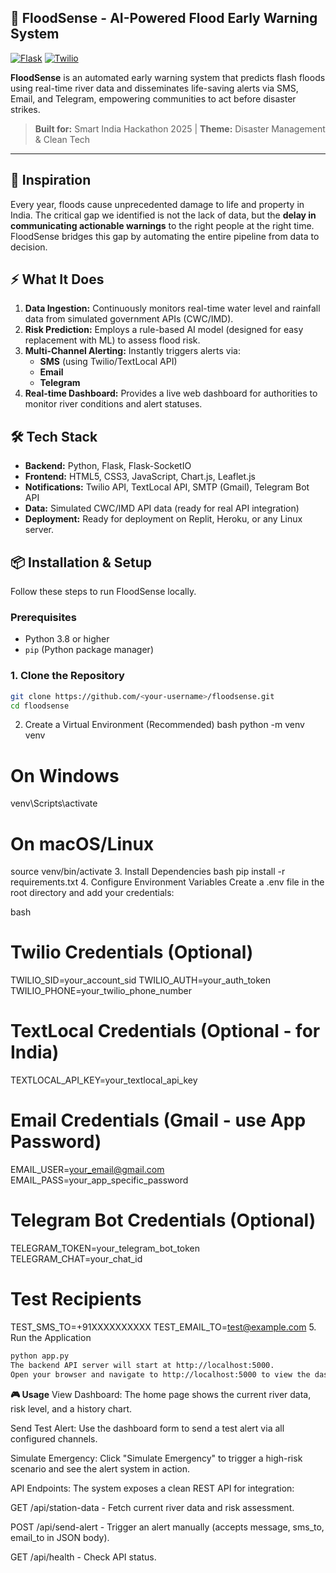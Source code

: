 ## 🌊 FloodSense - AI-Powered Flood Early Warning System

[![Flask](https://img.shields.io/badge/Flask-2.3.3-green.svg)](https://flask.palletsprojects.com/)
[![Twilio](https://img.shields.io/badge/Twilio-SMS-blue.svg)](https://www.twilio.com/)

**FloodSense** is an automated early warning system that predicts flash floods using real-time river data and disseminates life-saving alerts via SMS, Email, and Telegram, empowering communities to act before disaster strikes.

> **Built for:** Smart India Hackathon 2025 | **Theme:** Disaster Management & Clean Tech

---

## 🚀 Inspiration

Every year, floods cause unprecedented damage to life and property in India. The critical gap we identified is not the lack of data, but the **delay in communicating actionable warnings** to the right people at the right time. FloodSense bridges this gap by automating the entire pipeline from data to decision.

## ⚡ What It Does

1.  **Data Ingestion:** Continuously monitors real-time water level and rainfall data from simulated government APIs (CWC/IMD).
2.  **Risk Prediction:** Employs a rule-based AI model (designed for easy replacement with ML) to assess flood risk.
3.  **Multi-Channel Alerting:** Instantly triggers alerts via:
    *   **SMS** (using Twilio/TextLocal API)
    *   **Email**
    *   **Telegram**
4.  **Real-time Dashboard:** Provides a live web dashboard for authorities to monitor river conditions and alert statuses.

## 🛠️ Tech Stack

*   **Backend:** Python, Flask, Flask-SocketIO
*   **Frontend:** HTML5, CSS3, JavaScript, Chart.js, Leaflet.js
*   **Notifications:** Twilio API, TextLocal API, SMTP (Gmail), Telegram Bot API
*   **Data:** Simulated CWC/IMD API data (ready for real API integration)
*   **Deployment:** Ready for deployment on Replit, Heroku, or any Linux server.

## 📦 Installation & Setup

Follow these steps to run FloodSense locally.

### Prerequisites

*   Python 3.8 or higher
*   `pip` (Python package manager)

### 1. Clone the Repository

```bash
git clone https://github.com/<your-username>/floodsense.git
cd floodsense
```
2. Create a Virtual Environment (Recommended)
bash
python -m venv venv
# On Windows
venv\Scripts\activate
# On macOS/Linux
source venv/bin/activate
3. Install Dependencies
bash
pip install -r requirements.txt
4. Configure Environment Variables
Create a .env file in the root directory and add your credentials:

bash
# Twilio Credentials (Optional)
TWILIO_SID=your_account_sid
TWILIO_AUTH=your_auth_token
TWILIO_PHONE=your_twilio_phone_number

# TextLocal Credentials (Optional - for India)
TEXTLOCAL_API_KEY=your_textlocal_api_key

# Email Credentials (Gmail - use App Password)
EMAIL_USER=your_email@gmail.com
EMAIL_PASS=your_app_specific_password

# Telegram Bot Credentials (Optional)
TELEGRAM_TOKEN=your_telegram_bot_token
TELEGRAM_CHAT=your_chat_id

# Test Recipients
TEST_SMS_TO=+91XXXXXXXXXX
TEST_EMAIL_TO=test@example.com
5. Run the Application
```bash
python app.py
The backend API server will start at http://localhost:5000.
Open your browser and navigate to http://localhost:5000 to view the dashboard.
```

**🎮 Usage**
View Dashboard: The home page shows the current river data, risk level, and a history chart.

Send Test Alert: Use the dashboard form to send a test alert via all configured channels.

Simulate Emergency: Click "Simulate Emergency" to trigger a high-risk scenario and see the alert system in action.

API Endpoints: The system exposes a clean REST API for integration:

GET /api/station-data - Fetch current river data and risk assessment.

POST /api/send-alert - Trigger an alert manually (accepts message, sms_to, email_to in JSON body).

GET /api/health - Check API status.




